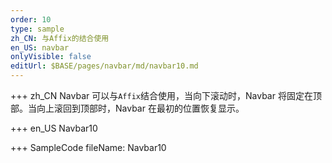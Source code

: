 ```yaml
---
order: 10
type: sample
zh_CN: 与Affix的结合使用
en_US: navbar
onlyVisible: false
editUrl: $BASE/pages/navbar/md/navbar10.md
---
```


+++ zh_CN
Navbar 可以与<Code>Affix</Code>结合使用，当向下滚动时，Navbar 将固定在顶部。当向上滚回到顶部时，Navbar 在最初的位置恢复显示。

+++ en_US
Navbar10

+++ SampleCode
fileName: Navbar10

